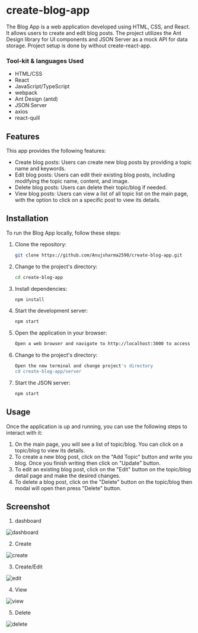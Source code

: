 # create-blog-app

The Blog App is a web application developed using HTML, CSS, and React. It allows users to create and edit blog posts. The project utilizes the Ant Design library for UI components and JSON Server as a mock API for data storage. Project setup is done by without create-react-app.


<h3>Tool-kit & languages Used</h3>

- HTML/CSS
- React
- JavaScript/TypeScript
- webpack
- Ant Design (antd)
- JSON Server
- axios
- react-quill


## Features

This app provides the following features:

- Create blog posts: Users can create new blog posts by providing a topic name and keywords.
- Edit blog posts: Users can edit their existing blog posts, including modifying the topic name, content, and image.
- Delete blog posts: Users can delete their topic/blog if needed.
- View blog posts: Users can view a list of all topic list on the main page, with the option to click on a specific post to view its details.

## Installation

To run the Blog App locally, follow these steps:

1. Clone the repository:

   ```bash
   git clone https://github.com/Anujsharma2590/create-blog-app.git
   
2. Change to the project's directory:   
    ```bash  
    cd create-blog-app
3. Install dependencies:   
   ```bash
   npm install
4. Start the development server:   
   ```bash
   npm start
5. Open the application in your browser:   
   ```bash
   Open a web browser and navigate to http://localhost:3000 to access the application.
   
   
1. Change to the project's directory:   
   ```bash
   Open the new terminal and change project's directory
   cd create-blog-app/server
   
2. Start the JSON server:   
   ```bash
   npm start   
   
## Usage

Once the application is up and running, you can use the following steps to interact with it:

1. On the main page, you will see a list of topic/blog. You can click on a topic/blog to view its details.
2. To create a new blog post, click on the "Add Topic" button and write you blog. Once you finish writing then click on "Update" button.
3. To edit an existing blog post, click on the "Edit" button on the topic/blog detail page and make the desired changes.
4. To delete a blog post, click on the "Delete" button on the topic/blog then modal will open then press "Delete" button.  

## Screenshot
1. dashboard

![dashboard](https://github.com/Anujsharma2590/create-blog-app/assets/60852406/8c2a1a38-8c95-4bfb-824d-3aee7cb6f8b3)

2. Create

![create](https://github.com/Anujsharma2590/create-blog-app/assets/60852406/4818ac0d-1ff9-45bd-96fa-33c1539aacda)

3. Create/Edit

![edit](https://github.com/Anujsharma2590/create-blog-app/assets/60852406/3218545b-bafc-4e2f-a53a-d8ffadb9e198)

4. View

![view](https://github.com/Anujsharma2590/create-blog-app/assets/60852406/2e648779-fe77-46da-993c-4212ab195a7c)

5. Delete

![delete](https://github.com/Anujsharma2590/create-blog-app/assets/60852406/d680e1b4-f497-4e29-bb4d-cffa76360f21)



